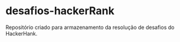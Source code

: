 # desafios-hackerRank
Repositório criado para armazenamento da resolução de desafios do HackerHank. 
